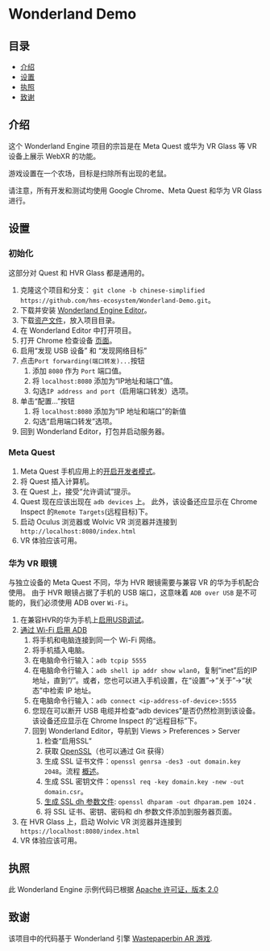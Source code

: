 # Wonderland Demo
## 目录
- [介绍](#介绍)
- [设置](#设置)
- [执照](#执照)
- [致谢](#致谢)

## 介绍
这个 Wonderland Engine 项目的宗旨是在 Meta Quest 或华为 VR Glass 等 VR 设备上展示 WebXR 的功能。

游戏设置在一个农场，目标是扫除所有出现的老鼠。

请注意，所有开发和测试均使用 Google Chrome、Meta Quest 和华为 VR Glass 进行。


## 设置

### 初始化 
这部分对 Quest 和 HVR Glass 都是通用的。

1. 克隆这个项目和分支：
     `git clone -b chinese-simplified https://github.com/hms-ecosystem/Wonderland-Demo.git`。
2. 下载并安装 [Wonderland Engine Editor](https://wonderlandengine.com/downloads/)。
3. 下载[资产文件](https://github.com/bryantvu/Wonderland-Demo-Assets)，放入项目目录。
4. 在 Wonderland Editor 中打开项目。
5. 打开 Chrome 检查设备 [页面](chrome://inspect/#devices)。
6. 启用“发现 USB 设备” 和 “发现网络目标”
7. 点击`Port forwarding(端口转发)...`按钮
   1. 添加 `8080` 作为 `Port` 端口值。
   2. 将 `localhost:8080` 添加为“IP地址和端口”值。
   3. 勾选`IP address and port`（启用端口转发）选项。
8. 单击“配置...”按钮
   1. 将 `localhost:8080` 添加为“IP 地址和端口”的新值
   2. 勾选“启用端口转发”选项。
9. 回到 Wonderland Editor，打包并启动服务器。

### Meta Quest

1. Meta Quest 手机应用上的[开启开发者模式](https://learn.adafruit.com/sideloading-on-oculus-quest/enable-developer-mode)。
2. 将 Quest 插入计算机。
3. 在 Quest 上，接受“允许调试”提示。
4. Quest 现在应该出现在 `adb devices` 上。 此外，该设备还应显示在 Chrome Inspect 的`Remote Targets`(远程目标)下。
5. 启动 Oculus 浏览器或 Wolvic VR 浏览器并连接到 `http://localhost:8080/index.html`
6. VR 体验应该可用。

### 华为 VR 眼镜

与独立设备的 Meta Quest 不同，华为 HVR 眼镜需要与兼容 VR 的华为手机配合使用。 由于 HVR 眼镜占据了手机的 USB 端口，这意味着 `ADB over USB` 是不可能的，我们必须使用 ADB over `Wi-Fi`。

1. 在兼容HVR的华为手机上[启用USB调试](https://developer.android.com/studio/debug/dev-options)。
2. [通过 Wi-Fi 启用 ADB](https://help.famoco.com/developers/dev-env/adb-over-wifi/)
   1. 将手机和电脑连接到同一个 Wi-Fi 网络。
   2. 将手机插入电脑。
   3. 在电脑命令行输入：`adb tcpip 5555`
   4. 在电脑命令行输入：`adb shell ip addr show wlan0`，复制“inet”后的IP地址，直到“/”。或者，您也可以进入手机设置，在“设置”→“关于”→“状态”中检索 IP 地址。
   5. 在电脑命令行输入：`adb connect <ip-address-of-device>:5555`
   6. 您现在可以断开 USB 电缆并检查“adb devices”是否仍然检测到该设备。该设备还应显示在 Chrome Inspect 的“远程目标”下。
   7. 回到 Wonderland Editor，导航到 Views > Preferences > Server
      1. 检查“启用SSL”
      2. 获取 [OpenSSL](https://www.openssl.org/)（也可以通过 Git 获得）
      3. 生成 SSL 证书文件：`openssl genrsa -des3 -out domain.key 2048`。流程 [概述](https://www.baeldung.com/openssl-self-signed-cert)。
      4. 生成 SSL 密钥文件：`openssl req -key domain.key -new -out domain.csr`。
      5. [生成 SSL dh 参数文件](https://www.ibm.com/docs/en/zvse/6.2?topic=SSB27H_6.2.0/fa2ti_openssl_generate_dh_parms.html): `openssl dhparam -out dhparam.pem 1024` .
      6. 将 SSL 证书、密钥、密码和 dh 参数文件添加到服务器页面。
  8. 在 HVR Glass 上，启动 Wolvic VR 浏览器并连接到 `https://localhost:8080/index.html`
  9. VR 体验应该可用。

	
## 执照

此 Wonderland Engine 示例代码已根据 [Apache 许可证，版本 2.0](http://www.apache.org/licenses/LICENSE-2.0)

## 致谢
该项目中的代码基于 Wonderland 引擎 [Wastepaperbin AR 游戏](https://github.com/WonderlandEngine/wastepaperbin-ar). 